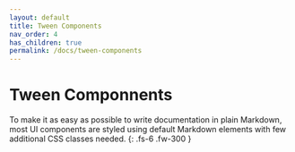 ```yaml
---
layout: default
title: Tween Components
nav_order: 4
has_children: true
permalink: /docs/tween-components
---
```


# Tween Componnents

To make it as easy as possible to write documentation in plain Markdown, most UI components are styled using default Markdown elements with few additional CSS classes needed.
{: .fs-6 .fw-300 }
